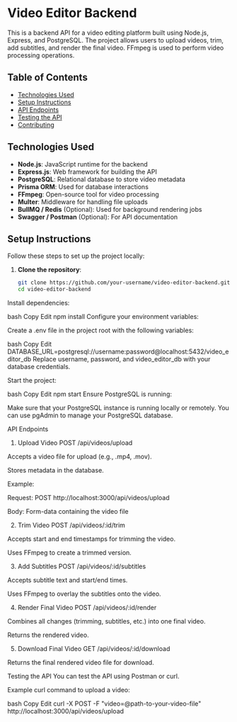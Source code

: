 # Video Editor Backend

This is a backend API for a video editing platform built using Node.js, Express, and PostgreSQL. The project allows users to upload videos, trim, add subtitles, and render the final video. FFmpeg is used to perform video processing operations.

## Table of Contents
- [Technologies Used](#technologies-used)
- [Setup Instructions](#setup-instructions)
- [API Endpoints](#api-endpoints)
- [Testing the API](#testing-the-api)
- [Contributing](#contributing)

## Technologies Used

- **Node.js**: JavaScript runtime for the backend
- **Express.js**: Web framework for building the API
- **PostgreSQL**: Relational database to store video metadata
- **Prisma ORM**: Used for database interactions
- **FFmpeg**: Open-source tool for video processing
- **Multer**: Middleware for handling file uploads
- **BullMQ / Redis** (Optional): Used for background rendering jobs
- **Swagger / Postman** (Optional): For API documentation

## Setup Instructions

Follow these steps to set up the project locally:

1. **Clone the repository**:

   ```bash
   git clone https://github.com/your-username/video-editor-backend.git
   cd video-editor-backend
Install dependencies:

bash
Copy
Edit
npm install
Configure your environment variables:

Create a .env file in the project root with the following variables:

bash
Copy
Edit
DATABASE_URL=postgresql://username:password@localhost:5432/video_editor_db
Replace username, password, and video_editor_db with your database credentials.

Start the project:

bash
Copy
Edit
npm start
Ensure PostgreSQL is running:

Make sure that your PostgreSQL instance is running locally or remotely. You can use pgAdmin to manage your PostgreSQL database.

API Endpoints
1. Upload Video
POST /api/videos/upload

Accepts a video file for upload (e.g., .mp4, .mov).

Stores metadata in the database.

Example:

Request: POST http://localhost:3000/api/videos/upload

Body: Form-data containing the video file

2. Trim Video
POST /api/videos/:id/trim

Accepts start and end timestamps for trimming the video.

Uses FFmpeg to create a trimmed version.

3. Add Subtitles
POST /api/videos/:id/subtitles

Accepts subtitle text and start/end times.

Uses FFmpeg to overlay the subtitles onto the video.

4. Render Final Video
POST /api/videos/:id/render

Combines all changes (trimming, subtitles, etc.) into one final video.

Returns the rendered video.

5. Download Final Video
GET /api/videos/:id/download

Returns the final rendered video file for download.

Testing the API
You can test the API using Postman or curl.

Example curl command to upload a video:

bash
Copy
Edit
curl -X POST -F "video=@path-to-your-video-file" http://localhost:3000/api/videos/upload
